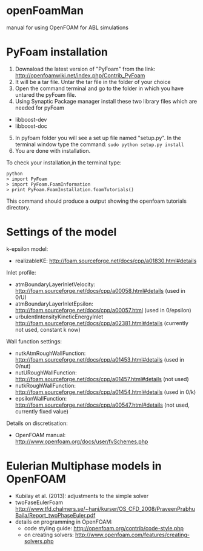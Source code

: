 openFoamMan
===========

manual for using OpenFOAM for ABL simulations

PyFoam installation
=====

1. Downaload the latest version of "PyFoam" from the link: http://openfoamwiki.net/index.php/Contrib_PyFoam
2. It will be a tar file. Untar the tar file in the folder of your choice
3. Open the command terminal and go to the folder in which you have untared the pyFoam file.
4. Using Synaptic Package manager install these two library files which are needed for pyFoam
  * libboost-dev
  * libboost-doc
5. In pyfoam folder you will see a set up file named "setup.py". In the terminal window type the command: ```sudo python setup.py install```
6. You are done with installation.

To check your installation,in the terminal type:
  ```
  python
  > import PyFoam
  > import PyFoam.FoamInformation
  > print PyFoam.FoamInstallation.foamTutorials()
  ```

This command should produce a output showing the openfoam tutorials directory.

Settings of the model
====================

k-epsilon model:

* realizableKE: http://foam.sourceforge.net/docs/cpp/a01830.html#details

Inlet profile: 

* atmBoundaryLayerInletVelocity: http://foam.sourceforge.net/docs/cpp/a00058.html#details (used in 0/U)
* atmBoundaryLayerInletEpsilon: http://foam.sourceforge.net/docs/cpp/a00057.html (used in 0/epsilon)
* urbulentIntensityKineticEnergyInlet http://foam.sourceforge.net/docs/cpp/a02381.html#details (currently not used, constant k now)

Wall function settings: 

* nutkAtmRoughWallFunction: http://foam.sourceforge.net/docs/cpp/a01453.html#details (used in 0/nut)
* nutURoughWallFunction: http://foam.sourceforge.net/docs/cpp/a01457.html#details (not used)
* nutkRoughWallFunction: http://foam.sourceforge.net/docs/cpp/a01454.html#details (used in 0/k)
* epsilonWallFunction: http://foam.sourceforge.net/docs/cpp/a00547.html#details (not used, currently fixed value)

Details on discretisation:

* OpenFOAM manual: http://www.openfoam.org/docs/user/fvSchemes.php

Eulerian Multiphase models in OpenFOAM
======================================

* Kubilay et al. (2013): adjustments to the simple solver
* twoFaseEulerFoam http://www.tfd.chalmers.se/~hani/kurser/OS_CFD_2008/PraveenPrabhuBaila/Report_twoPhaseEuler.pdf
* details on programming in OpenFOAM:
   * code styling guide: http://openfoam.org/contrib/code-style.php
   * on creating solvers: http://www.openfoam.com/features/creating-solvers.php

